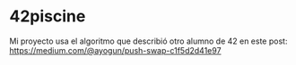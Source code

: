 # 42piscine

Mi proyecto usa el algoritmo que describió otro alumno de 42 en este post: https://medium.com/@ayogun/push-swap-c1f5d2d41e97
